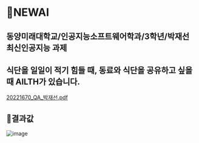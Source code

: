 # 📃NEWAI
동양미래대학교/인공지능소프트웨어학과/3학년/박재선<br>
최신인공지능 과제
-----
식단을 일일이 적기 힘들 때, 동료와 식단을 공유하고 싶을 때 <bold>AILTH</bold>가 있습니다.
-----
[20221670_QA_박재선.pdf](https://github.com/user-attachments/files/17709758/20221670_QA_.pdf)<br>

## 📌결과값
![image](https://github.com/user-attachments/assets/daee7a8e-4cf1-4ac8-832b-23eaff8e25fb)
